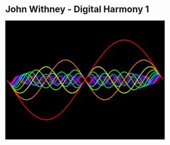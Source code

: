 # John Withney - Digital Harmony 1

![Sinusoidal wave forms in harmonic frequencies](digital-harmony-1.png)
